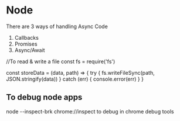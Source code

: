# Node

There are 3 ways of handling Async Code

1. Callbacks
2. Promises
3. Async/Await

//To read & write a file const fs = require('fs')

const storeData = (data, path) => { try { fs.writeFileSync(path, JSON.stringify(data)) } catch (err) { console.error(err) } }

## To debug node apps

node --inspect-brk <File Name> chrome://inspect to debug in chrome debug tools
